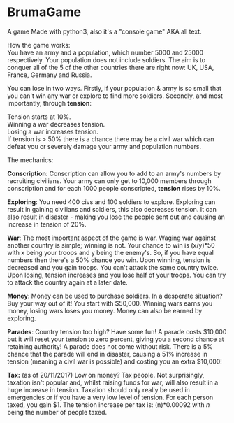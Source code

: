 # BrumaGame
A game
Made with python3, also it's a "console game" AKA all text.


How the game works:  
You have an army and a population, which number 5000 and 25000 respectively. Your population does not include soldiers. The aim is to conquer all of the 5 of the other countries there are right now: UK, USA, France, Germany and Russia.

You can lose in two ways. Firstly, if your population & army is so small that you can't win any war or explore to find more soldiers. Secondly, and most importantly, through **tension**:

Tension starts at 10%.  
Winning a war decreases tension.  
Losing a war increases tension.  
If tension is > 50% there is a chance there may be a civil war which can defeat you or severely damage your army and population numbers.

The mechanics:

**Conscription**: Conscription can allow you to add to an army's numbers by recruiting civilians. Your army can only get to 10,000 members through conscription and for each 1000 people conscripted, **tension** rises by 10%.

**Exploring**: You need 400 civs and 100 soldiers to explore. Exploring can result in gaining civilians and soldiers, this also decreases tension. It can also result in disaster - making you lose the people sent out and causing an increase in tension of 20%.

**War**: The most important aspect of the game is war. Waging war against another country is simple; winning is not. Your chance to win is (x/y)*50 with x being your troops and y being the enemy's. So, if you have equal numbers then there's a 50% chance you win. Upon winning, tension is decreased and you gain troops. You can't attack the same country twice. Upon losing, tension increases and you lose half of your troops. You can try to attack the country again at a later date.

**Money**: Money can be used to purchase soldiers. In a desperate situation? Buy your way out of it! You start with $50,000. Winning wars earns you money, losing wars loses you money. Money can also be earned by exploring.

**Parades**: Country tension too high? Have some fun! A parade costs $10,000 but it will reset your tension to zero percent, giving you a second chance at retaining authority! A parade does not come without risk. There is a 5% chance that the parade will end in disaster, causing a 51% increase in tension (meaning a civil war is possible) and costing you an extra $10,000!

**Tax:** (as of 20/11/2017) Low on money? Tax people. Not surprisingly, taxation isn't popular and, whilst raising funds for war, will also result in a huge increase in tension. Taxation should only really be used in emergencies or if you have a very low level of tension. For each person taxed, you gain $1. The tension increase per tax is: (n)*0.00092 with _n_ being the number of people taxed.
